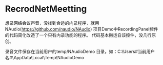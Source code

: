 # RecrodNetMeetting

想录网络会议声音，没找到合适的内录程序，就用 NAudio(https://github.com/naudio/NAudio) 项目Demo中RecordingPanel控件的代码简化改造了一个只有内录功能的程序。
代码基本搬运自该控件，没几行原创。

录音文件保存在当前用户的temp/NAudioDemo 目录，如：C:\Users\#当前用户名#\AppData\Local\Temp\NAudioDemo
